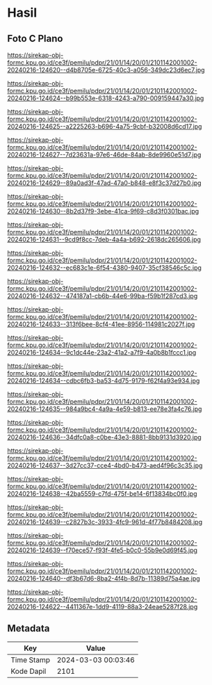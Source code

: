 # Hasil

## Foto C Plano

https://sirekap-obj-formc.kpu.go.id/ce3f/pemilu/pdpr/21/01/14/20/01/2101142001002-20240216-124620--d4b8705e-6725-40c3-a056-349dc23d6ec7.jpg

https://sirekap-obj-formc.kpu.go.id/ce3f/pemilu/pdpr/21/01/14/20/01/2101142001002-20240216-124624--b99b553e-6318-4243-a790-009159447a30.jpg

https://sirekap-obj-formc.kpu.go.id/ce3f/pemilu/pdpr/21/01/14/20/01/2101142001002-20240216-124625--a2225263-b696-4a75-9cbf-b32008d6cd17.jpg

https://sirekap-obj-formc.kpu.go.id/ce3f/pemilu/pdpr/21/01/14/20/01/2101142001002-20240216-124627--7d23631a-97e6-46de-84ab-8de9960e51d7.jpg

https://sirekap-obj-formc.kpu.go.id/ce3f/pemilu/pdpr/21/01/14/20/01/2101142001002-20240216-124629--89a0ad3f-47ad-47a0-b848-e8f3c37d27b0.jpg

https://sirekap-obj-formc.kpu.go.id/ce3f/pemilu/pdpr/21/01/14/20/01/2101142001002-20240216-124630--8b2d37f9-3ebe-41ca-9f69-c8d3f0301bac.jpg

https://sirekap-obj-formc.kpu.go.id/ce3f/pemilu/pdpr/21/01/14/20/01/2101142001002-20240216-124631--9cd9f8cc-7deb-4a4a-b692-2618dc265606.jpg

https://sirekap-obj-formc.kpu.go.id/ce3f/pemilu/pdpr/21/01/14/20/01/2101142001002-20240216-124632--ec683c1e-6f54-4380-9407-35cf38546c5c.jpg

https://sirekap-obj-formc.kpu.go.id/ce3f/pemilu/pdpr/21/01/14/20/01/2101142001002-20240216-124632--474187a1-cb6b-44e6-99ba-f59b1f287cd3.jpg

https://sirekap-obj-formc.kpu.go.id/ce3f/pemilu/pdpr/21/01/14/20/01/2101142001002-20240216-124633--313f6bee-8cf4-41ee-8956-114981c2027f.jpg

https://sirekap-obj-formc.kpu.go.id/ce3f/pemilu/pdpr/21/01/14/20/01/2101142001002-20240216-124634--9c1dc44e-23a2-41a2-a7f9-4a0b8b1fccc1.jpg

https://sirekap-obj-formc.kpu.go.id/ce3f/pemilu/pdpr/21/01/14/20/01/2101142001002-20240216-124634--cdbc6fb3-ba53-4d75-9179-f62f4a93e934.jpg

https://sirekap-obj-formc.kpu.go.id/ce3f/pemilu/pdpr/21/01/14/20/01/2101142001002-20240216-124635--984a9bc4-4a9a-4e59-b813-ee78e3fa4c76.jpg

https://sirekap-obj-formc.kpu.go.id/ce3f/pemilu/pdpr/21/01/14/20/01/2101142001002-20240216-124636--34dfc0a8-c0be-43e3-8881-8bb9131d3920.jpg

https://sirekap-obj-formc.kpu.go.id/ce3f/pemilu/pdpr/21/01/14/20/01/2101142001002-20240216-124637--3d27cc37-cce4-4bd0-b473-aed4f96c3c35.jpg

https://sirekap-obj-formc.kpu.go.id/ce3f/pemilu/pdpr/21/01/14/20/01/2101142001002-20240216-124638--42ba5559-c7fd-475f-be14-6f13834bc0f0.jpg

https://sirekap-obj-formc.kpu.go.id/ce3f/pemilu/pdpr/21/01/14/20/01/2101142001002-20240216-124639--c2827b3c-3933-4fc9-961d-4f77b8484208.jpg

https://sirekap-obj-formc.kpu.go.id/ce3f/pemilu/pdpr/21/01/14/20/01/2101142001002-20240216-124639--f70ece57-f93f-4fe5-b0c0-55b9e0d69f45.jpg

https://sirekap-obj-formc.kpu.go.id/ce3f/pemilu/pdpr/21/01/14/20/01/2101142001002-20240216-124640--df3b67d6-8ba2-4f4b-8d7b-11389d75a4ae.jpg

https://sirekap-obj-formc.kpu.go.id/ce3f/pemilu/pdpr/21/01/14/20/01/2101142001002-20240216-124622--4411367e-1dd9-4119-88a3-24eae5287f28.jpg


## Metadata

| Key        | Value               |
| ---------- | ------------------- |
| Time Stamp | 2024-03-03 00:03:46 |
| Kode Dapil | 2101                |



